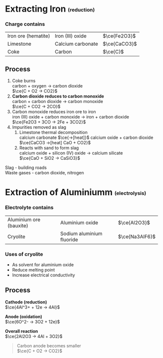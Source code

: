 # Extracting Iron <small><sub><sup>(reduction)</sup></sub></small>

### Charge contains
|                     |                   |              |
| ------------------- | ----------------- | ------------ |
| Iron ore (hematite) | Iron (III) oxide  | $\ce{Fe2O3}$ |
| Limestone           | Calcium carbonate | $\ce{CaCO3}$ |
| Coke                | Carbon            | $\ce{C}$     |

## Process
1. Coke burns \
   carbon + oxygen → carbon dioxide \
   $\ce{C + O2 -> CO2}$
2. **Carbon dioxide reduces to carbon monoxide** \
   carbon + carbon dioxide → carbon monoxide \
   $\ce{C + CO2 -> 2CO}$
3. Carbon monoxide reduces iron ore to iron \
   iron (III) oxide + carbon monoxide → iron + carbon dioxide \
   $\ce{Fe2O3 + 3CO -> 2Fe + 3CO2}$
4. Impurities removed as slag
    1. Limestone thermal decomposition \
       calcium carbonate $\ce{->[heat]}$ calcium oxide + carbon dioxide \
       $\ce{CaCO3 ->[heat] CaO + CO2}$
    2. Reacts with sand to form slag \
       calcium oxide + silicon (IV) oxide → calcium silicate \
       $\ce{CaO + SiO2 -> CaSiO3}$


Slag - building roads \
Waste gases - carbon dioxide, nitrogen

# Extraction of Aluminiumm <small><sub><sup>(electrolysis)</sup></sub></small>

### Electrolyte contains

|                         |                           |                |
| ----------------------- | ------------------------- | -------------- |
| Aluminium ore (bauxite) | Aluminium oxide           | $\ce{Al2O3}$   |
| Cryolite                | Sodium aluminium fluoride | $\ce{Na3AlF6}$ |

### Uses of cryolite

- As solvent for aluminium oxide
- Reduce melting point
- Increase electrical conductivity

## Process

**Cathode (reduction)** \
$\ce{4Al^3+ + 12e -> 4Al}$

**Anode (oxidation)** \
$\ce{6O^2- -> 3O2 + 12e}$

**Overall reaction** \
$\ce{2Al2O3 -> 4Al + 3O2}$

> Carbon anode becomes smaller \
> $\ce{C + O2 -> CO2}$
